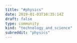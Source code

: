 ```yaml
---
title: "#physics"
date: 2019-01-03T10:35:14Z
draft: false
type: community
kind: "technology_and_science"
subreddit: "physics"
---
```

